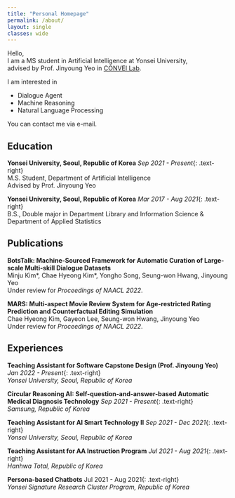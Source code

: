 ```yaml
---
title: "Personal Homepage"
permalink: /about/
layout: single
classes: wide
---
```


<!--
![]({{site.url}}/assets/images/bio-photo.jpg){: .align-right}
-->

Hello,  
I am a MS student in Artificial Intelligence at Yonsei University,  
advised by Prof. Jinyoung Yeo in [CONVEI Lab](http://convei.weebly.com).

I am interested in

- Dialogue Agent
- Machine Reasoning
- Natural Language Processing

You can contact me via e-mail.

## Education

**Yonsei University, Seoul, Republic of Korea** *Sep 2021 - Present*{: .text-right}  
M.S. Student, Department of Artificial Intelligence  
Advised by Prof. Jinyoung Yeo

**Yonsei University, Seoul, Republic of Korea** *Mar 2017 - Aug 2021*{: .text-right}   
B.S., Double major in Department Library and Information Science & Department of Applied Statistics

## Publications

**BotsTalk: Machine-Sourced Framework for Automatic Curation of Large-scale Multi-skill Dialogue Datasets**  
Minju Kim\*, Chae Hyeong Kim\*, Yongho Song, Seung-won Hwang, Jinyoung Yeo  
Under review for *Proceedings of NAACL 2022*.

**MARS: Multi-aspect Movie Review System for Age-restricted Rating Prediction and Counterfactual Editing Simulation**  
Chae Hyeong Kim, Gayeon Lee, Seung-won Hwang, Jinyoung Yeo  
Under review for *Proceedings of NAACL 2022*.

## Experiences

**Teaching Assistant for Software Capstone Design (Prof. Jinyoung Yeo)** 
*Jan 2022 - Present*{: .text-right}  
*Yonsei University, Seoul, Republic of Korea*

**Circular Reasoning AI: Self-question-and-answer-based Automatic Medical Diagnosis Technology** 
*Sep 2021 - Present*{: .text-right}  
*Samsung, Republic of Korea*

**Teaching Assistant for AI Smart Technology II** 
*Sep 2021 - Dec 2021*{: .text-right}  
*Yonsei University, Seoul, Republic of Korea*

**Teaching Assistant for AA Instruction Program** 
*Jul 2021 - Aug 2021*{: .text-right}  
*Hanhwa Total, Republic of Korea*

**Persona-based Chatbots** 
Jul 2021 - Aug 2021{: .text-right}  
*Yonsei Signature Research Cluster Program, Republic of Korea*

